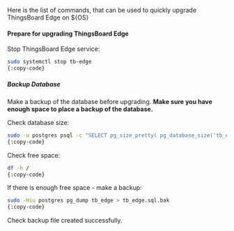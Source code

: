 Here is the list of commands, that can be used to quickly upgrade ThingsBoard Edge on ${OS}

#### Prepare for upgrading ThingsBoard Edge

Stop ThingsBoard Edge service:

```bash
sudo systemctl stop tb-edge
{:copy-code}
```

##### Backup Database
Make a backup of the database before upgrading. **Make sure you have enough space to place a backup of the database.**

Check database size:

```bash
sudo -u postgres psql -c "SELECT pg_size_pretty( pg_database_size('tb_edge') );"
{:copy-code}
```

Check free space:

```bash
df -h /
{:copy-code}
```

If there is enough free space - make a backup:

```bash
sudo -Hiu postgres pg_dump tb_edge > tb_edge.sql.bak
{:copy-code}
```

Check backup file created successfully.
